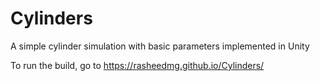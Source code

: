 # Cylinders
A simple cylinder simulation with basic parameters implemented in Unity

To run the build, go to https://rasheedmg.github.io/Cylinders/
